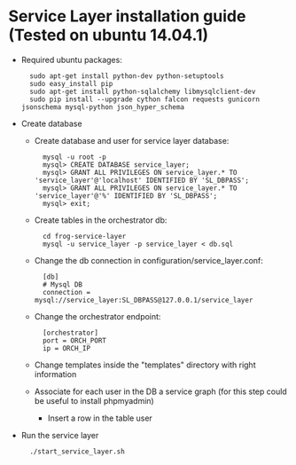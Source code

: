# Service Layer installation guide (Tested on ubuntu 14.04.1)

- Required ubuntu packages:
    
        sudo apt-get install python-dev python-setuptools
        sudo easy_install pip
        sudo apt-get install python-sqlalchemy libmysqlclient-dev
        sudo pip install --upgrade cython falcon requests gunicorn jsonschema mysql-python json_hyper_schema
    
- Create database
    - Create database and user for service layer database:
        
            mysql -u root -p
            mysql> CREATE DATABASE service_layer;
            mysql> GRANT ALL PRIVILEGES ON service_layer.* TO 'service_layer'@'localhost' IDENTIFIED BY 'SL_DBPASS';
            mysql> GRANT ALL PRIVILEGES ON service_layer.* TO 'service_layer'@'%' IDENTIFIED BY 'SL_DBPASS';    
            mysql> exit;
    
    - Create tables in the orchestrator db:
            
            cd frog-service-layer
            mysql -u service_layer -p service_layer < db.sql

    - Change the db connection in configuration/service_layer.conf:

            [db]
            # Mysql DB
            connection = mysql://service_layer:SL_DBPASS@127.0.0.1/service_layer
    
    - Change the orchestrator endpoint:
            
            [orchestrator]
            port = ORCH_PORT
            ip = ORCH_IP
        
    - Change templates inside the "templates" directory with right information
    
    - Associate for each user in the DB a service graph (for this step could be useful to install phpmyadmin)
        - Insert a row in the table user

- Run the service layer
        
        ./start_service_layer.sh
